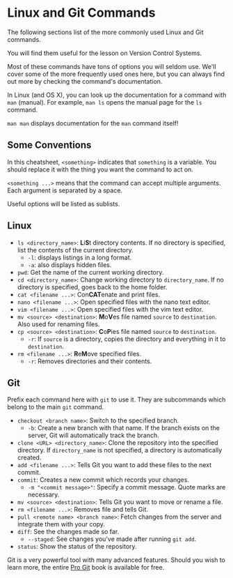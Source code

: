 # Linux and Git Commands

The following sections list of the more commonly used Linux and Git
commands.

You will find them useful for the lesson on Version Control Systems.

Most of these commands have tons of options you will seldom use.
We'll cover some of the more frequently used ones here, but you can always
find out more by checking the command's documentation.

In Linux (and OS X), you can look up the documentation for a command with
`man` (manual).
For example, `man ls` opens the manual page for the `ls` command.

`man man` displays documentation for the `man` command itself!

## Some Conventions

In this cheatsheet, `<something>` indicates that `something` is a variable.
You should replace it with the thing you want the command to act on.

`<something ...>` means that the command can accept multiple arguments.
Each argument is separated by a space.

Useful options will be listed as sublists.

## Linux

* `ls <directory_name>`: **L**i**S**t directory contents.
If no directory is specified, list the contents of the current directory.
  * `-l`: displays listings in a long format.
  * `-a`: also displays hidden files.
* `pwd`: Get the name of the current working directory.
* `cd <directory_name>`: Change working directory to `directory_name`.
If no directory is specified, goes back to the home folder.
* `cat <filename ...>`: Con**CAT**enate and print files.
* `nano <filename ...>`: Open specified files with the nano text editor.
* `vim <filename ...>`: Open specified files with the vim text editor.
* `mv <source> <destination>`: **M**o**V**es file named `source` to `destination`.
  Also used for renaming files.
* `cp <source> <destination>`: **C**o**P**ies file named `source` to `destination`.
  * `-r`: If `source` is a directory, copies the directory and everything in it
  to `destination`.
* `rm <filename ...>`: **R**e**M**ove specified files.
  * `-r`: Removes directories and their contents.


## Git

Prefix each command here with `git` to use it. They are subcommands which belong
to the main `git` command.

* `checkout <branch name>`: Switch to the specified branch.
  * `-b`: Create a new branch with that name.
  If the branch exists on the server, Git will automatically track the branch.
* `clone <URL> <directory_name>`: Clone the repository into the specified directory.
  If `directory_name` is not specified, a directory is automatically created.
* `add <filename ...>`: Tells Git you want to add these files to the next commit.
* `commit`: Creates a new commit which records your changes.
  * `-m "<commit message>"`: Specify a commit message. Quote marks are necessary.
* `mv <source> <destination>`: Tells Git you want to move or rename a file.
* `rm <filename ...>`: Removes file and tells Git.
* `pull <remote name> <branch name>`: Fetch changes from the server and integrate
them with your copy.
* `diff`: See the changes made so far.
  * `--staged`: See changes you've made after running `git add`.
* `status`: Show the status of the repository.

Git is a very powerful tool with many advanced features.
Should you wish to learn more, the entire [Pro Git](https://git-scm.com/book/en/v2)
book is available for free.

